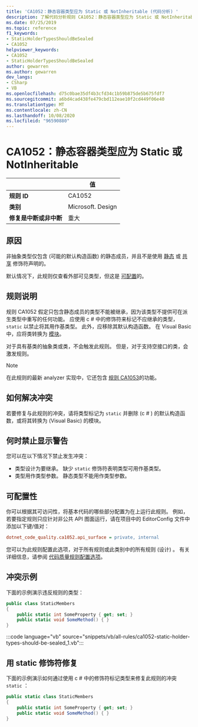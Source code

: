 ```yaml
---
title: 'CA1052：静态容器类型应为 Static 或 NotInheritable (代码分析) '
description: 了解代码分析规则 CA1052：静态容器类型应为 Static 或 NotInheritable
ms.date: 07/25/2019
ms.topic: reference
f1_keywords:
- StaticHolderTypesShouldBeSealed
- CA1052
helpviewer_keywords:
- CA1052
- StaticHolderTypesShouldBeSealed
author: gewarren
ms.author: gewarren
dev_langs:
- CSharp
- VB
ms.openlocfilehash: d75c0bae35df4b3cfd34c1b59b875de5b675fdf7
ms.sourcegitcommit: a6bd4cad438fe479cbd112eae10f2cd449f06e40
ms.translationtype: MT
ms.contentlocale: zh-CN
ms.lasthandoff: 10/08/2020
ms.locfileid: "96590880"
---
```

# <a name="ca1052-static-holder-types-should-be-static-or-notinheritable"></a>CA1052：静态容器类型应为 Static 或 NotInheritable

| | 值 |
|-|-|
| **规则 ID** |CA1052|
| **类别** |Microsoft. Design|
| **修复是中断或非中断** |重大|

## <a name="cause"></a>原因

非抽象类型仅包含 (可能的默认构造函数) 的静态成员，并且不是使用 [静态](../../../csharp/language-reference/keywords/static.md) 或 [共享](../../../visual-basic/language-reference/modifiers/shared.md) 修饰符声明的。

默认情况下，此规则仅查看外部可见类型，但这是 [可配置](#configurability)的。

## <a name="rule-description"></a>规则说明

规则 CA1052 假定只包含静态成员的类型不能被继承，因为该类型不提供可在派生类型中重写的任何功能。 应使用 c # 中的修饰符来标记不应继承的类型， `static` 以禁止将其用作基类型。 此外，应移除其默认构造函数。 在 Visual Basic 中，应将类转换为 [模块](../../../visual-basic/language-reference/statements/module-statement.md)。

对于具有基类的抽象类或类，不会触发此规则。 但是，对于支持空接口的类，会激发规则。

> [!NOTE]
> 在此规则的最新 analyzer 实现中，它还包含 [规则 CA1053](ca1053.md)的功能。

## <a name="how-to-fix-violations"></a>如何解决冲突

若要修复与此规则的冲突，请将类型标记为 `static` 并删除 (c # ) 的默认构造函数，或将其转换为 (Visual Basic) 的模块。

## <a name="when-to-suppress-warnings"></a>何时禁止显示警告

您可以在以下情况下禁止发生冲突：

- 类型设计为要继承。 缺少 `static` 修饰符表明类型可用作基类型。
- 类型用作类型参数。 静态类型不能用作类型参数。

## <a name="configurability"></a>可配置性

你可以根据其可访问性，将基本代码的哪些部分配置为在上运行此规则。 例如，若要指定规则只应针对非公共 API 图面运行，请在项目中的 EditorConfig 文件中添加以下键/值对：

```ini
dotnet_code_quality.ca1052.api_surface = private, internal
```

您可以为此规则配置此选项，对于所有规则或此类别中的所有规则 (设计) 。 有关详细信息，请参阅 [代码质量规则配置选项](../code-quality-rule-options.md)。

## <a name="example-of-a-violation"></a>冲突示例

下面的示例演示违反规则的类型：

```csharp
public class StaticMembers
{
    public static int SomeProperty { get; set; }
    public static void SomeMethod() { }
}
```

:::code language="vb" source="snippets/vb/all-rules/ca1052-static-holder-types-should-be-sealed_1.vb":::

## <a name="fix-with-the-static-modifier"></a>用 static 修饰符修复

下面的示例演示如何通过使用 c # 中的修饰符标记类型来修复此规则的冲突 `static` ：

```csharp
public static class StaticMembers
{
    public static int SomeProperty { get; set; }
    public static void SomeMethod() { }
}
```
